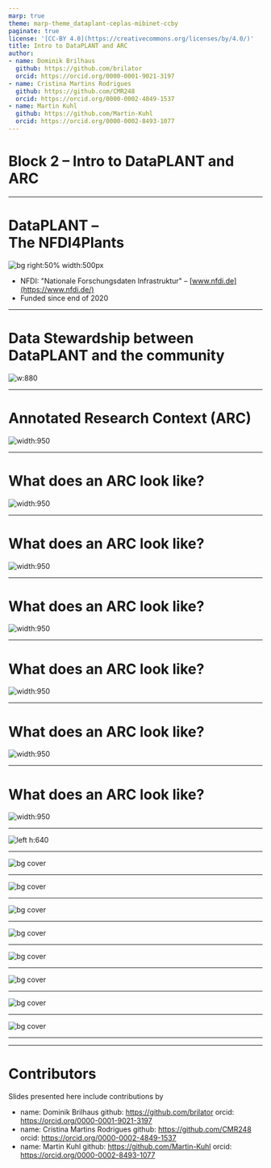 ```yaml
---
marp: true
theme: marp-theme_dataplant-ceplas-mibinet-ccby
paginate: true
license: '[CC-BY 4.0](https://creativecommons.org/licenses/by/4.0/)'
title: Intro to DataPLANT and ARC
author:
- name: Dominik Brilhaus
  github: https://github.com/brilator
  orcid: https://orcid.org/0000-0001-9021-3197
- name: Cristina Martins Rodrigues
  github: https://github.com/CMR248
  orcid: https://orcid.org/0000-0002-4849-1537
- name: Martin Kuhl
  github: https://github.com/Martin-Kuhl
  orcid: https://orcid.org/0000-0002-8493-1077
---
```


# Block 2 &ndash; Intro to DataPLANT and ARC

---

# DataPLANT &ndash; <br>The NFDI4Plants

![bg right:50% width:500px](./../../public/images-tm/dataplant-taskareas.svg)

- NFDI: "Nationale Forschungsdaten Infrastruktur" &ndash; [www.nfdi.de](https://www.nfdi.de/)
- Funded since end of 2020

---

# Data Stewardship between DataPLANT and the community  <!-- fit -->

![w:880](././../../public/images-tm/ceplas/ceplas-dataplant-collaboration-mibinet.drawio.png)

---

# Annotated Research Context (ARC)

![width:950](./../../public/images-tm/arc-datacentricintegration.svg)

---

# What does an ARC look like?

![width:950](./../../public/images-tm/arc-fillwithdata-seq1.png)

---

# What does an ARC look like?

![width:950](./../../public/images-tm/arc-fillwithdata-seq2.png)

---

# What does an ARC look like?

![width:950](./../../public/images-tm/arc-fillwithdata-seq3.png)

---

# What does an ARC look like?

![width:950](./../../public/images-tm/arc-fillwithdata-seq4.png)

---

# What does an ARC look like?

![width:950](./../../public/images-tm/arc-fillwithdata-seq5.png)

---

# What does an ARC look like?

![width:950](./../../public/images-tm/arc-fillwithdata-seq6.png)

---

![left h:640](./../../public/images-tm/user-challenges-002.svg)

---

![bg cover](./../../public/images-tm/dataplant-bigpicture-seq1.png)

---

![bg cover](./../../public/images-tm/dataplant-bigpicture-seq2.png)

---

![bg cover](./../../public/images-tm/dataplant-bigpicture-seq3.png)

---

![bg cover](./../../public/images-tm/dataplant-bigpicture-seq4.png)

---

![bg cover](./../../public/images-tm/dataplant-bigpicture-seq5.png)

---

![bg cover](./../../public/images-tm/dataplant-bigpicture-seq6.png)

---

![bg cover](./../../public/images-tm/dataplant-bigpicture-seq7.png)

---

![bg cover](./../../public/images-tm/dataplant-bigpicture-seq8.png)

---

---

# Contributors

Slides presented here include contributions by

- name: Dominik Brilhaus
  github: https://github.com/brilator
  orcid: https://orcid.org/0000-0001-9021-3197
- name: Cristina Martins Rodrigues
  github: https://github.com/CMR248
  orcid: https://orcid.org/0000-0002-4849-1537
- name: Martin Kuhl
  github: https://github.com/Martin-Kuhl
  orcid: https://orcid.org/0000-0002-8493-1077

